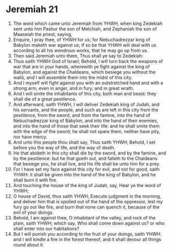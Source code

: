 ﻿# Jeremiah 21
1. The word which came unto Jeremiah from YHWH, when king Zedekiah sent unto him Pashur the son of Melchiah, and Zephaniah the son of Maaseiah the priest, saying, 
2. Enquire, I pray thee, of YHWH for us; for Nebuchadrezzar king of Babylon maketh war against us; if so be that YHWH will deal with us according to all his wondrous works, that he may go up from us. 
3.  Then said Jeremiah unto them, Thus shall ye say to Zedekiah: 
4. Thus saith YHWH God of Israel; Behold, I will turn back the weapons of war that are in your hands, wherewith ye fight against the king of Babylon, and against the Chaldeans, which besiege you without the walls, and I will assemble them into the midst of this city. 
5. And I myself will fight against you with an outstretched hand and with a strong arm, even in anger, and in fury, and in great wrath. 
6. And I will smite the inhabitants of this city, both man and beast: they shall die of a great pestilence. 
7. And afterward, saith YHWH, I will deliver Zedekiah king of Judah, and his servants, and the people, and such as are left in this city from the pestilence, from the sword, and from the famine, into the hand of Nebuchadrezzar king of Babylon, and into the hand of their enemies, and into the hand of those that seek their life: and he shall smite them with the edge of the sword; he shall not spare them, neither have pity, nor have mercy. 
8.  And unto this people thou shalt say, Thus saith YHWH; Behold, I set before you the way of life, and the way of death. 
9. He that abideth in this city shall die by the sword, and by the famine, and by the pestilence: but he that goeth out, and falleth to the Chaldeans that besiege you, he shall live, and his life shall be unto him for a prey. 
10. For I have set my face against this city for evil, and not for good, saith YHWH: it shall be given into the hand of the king of Babylon, and he shall burn it with fire. 
11.  And touching the house of the king of Judah, say, Hear ye the word of YHWH; 
12. O house of David, thus saith YHWH; Execute judgment in the morning, and deliver him that is spoiled out of the hand of the oppressor, lest my fury go out like fire, and burn that none can quench it, because of the evil of your doings. 
13. Behold, I am against thee, O inhabitant of the valley, and rock of the plain, saith YHWH; which say, Who shall come down against us? or who shall enter into our habitations? 
14. But I will punish you according to the fruit of your doings, saith YHWH: and I will kindle a fire in the forest thereof, and it shall devour all things round about it. 
